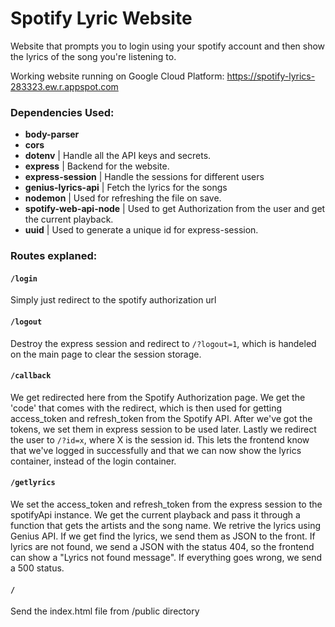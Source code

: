 # Spotify Lyric Website
Website that prompts you to login using your spotify account and then show the lyrics of the song you're listening to.

Working website running on Google Cloud Platform: https://spotify-lyrics-283323.ew.r.appspot.com


### Dependencies Used:
  * **body-parser**
  * **cors**
  * **dotenv** | Handle all the API keys and secrets.
  * **express** | Backend for the website.
  * **express-session** | Handle the sessions for different users
  * **genius-lyrics-api** | Fetch the lyrics for the songs
  * **nodemon** | Used for refreshing the file on save.
  * **spotify-web-api-node** | Used to get Authorization from the user and get the current playback.
  * **uuid** | Used to generate a unique id for express-session.


### Routes explaned:

#### `/login`
Simply just redirect to the spotify authorization url

#### `/logout`
Destroy the express session and redirect to `/?logout=1`, which is handeled on the main page to clear the session storage.

#### `/callback`
We get redirected here from the Spotify Authorization page. We get the 'code' that comes with the redirect, which is then used for getting access_token and refresh_token from the Spotify API. After we've got the tokens, we set them in express session to be used later. Lastly we redirect the user to `/?id=x`, where X is the session id. This lets the frontend know that we've logged in successfully and that we can now show the lyrics container, instead of the login container.

#### `/getlyrics`
We set the access_token and refresh_token from the express session to the spotifyApi instance. We get the current playback and pass it through a function that gets the artists and the song name. We retrive the lyrics using Genius API. If we get find the lyrics, we send them as JSON to the front. If lyrics are not found, we send a JSON with the status 404, so the frontend can show a "Lyrics not found message". If everything goes wrong, we send a 500 status.

#### `/`
Send the index.html file from /public directory
